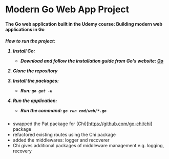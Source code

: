 <h1> Modern Go Web App Project </h1>

<h4>The Go web application built in the Udemy course: Building modern web applications in Go</h4>

<h5>
How to run the project:

1. Install Go: 
   
   - Download and follow the installation guide from Go's website: [Go](https://go.dev/dl)

2. Clone the repository

3. Install the packages:
   
   - Run: `go get -u`
  
4. Run the application:

   - Run the command: `go run cmd/web/*.go`
</h5>

<!-- Lesson 4 commits -->
- swapped the Pat package for (Chi)[https://github.com/go-chi/chi] package
- refactored existing routes using the Chi package
- added the middlewares: logger and recoverer
- Chi gives additional packages of middleware management e.g. logging, recovery